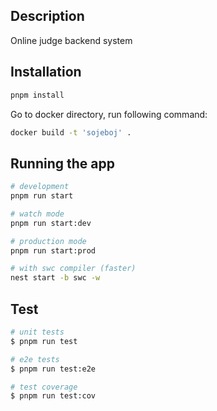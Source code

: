 ## Description

Online judge backend system

## Installation

```bash
pnpm install
```

Go to docker directory, run following command:

```bash
docker build -t 'sojeboj' .
```

## Running the app

```bash
# development
pnpm run start

# watch mode
pnpm run start:dev

# production mode
pnpm run start:prod

# with swc compiler (faster)
nest start -b swc -w
```

## Test

```bash
# unit tests
$ pnpm run test

# e2e tests
$ pnpm run test:e2e

# test coverage
$ pnpm run test:cov
```
